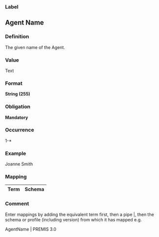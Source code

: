
### Label
## **Agent Name**

### Definition

The given name of the Agent.

### Value

Text

### Format
**String (255)**

### Obligation

**Mandatory**

### Occurrence

1-*

### Example

Joanne Smith

### Mapping

Term | Schema
-------------|--------------


### Comment

Enter mappings by adding the equivalent term first, then a pipe |, then the schema or profile (including version) from which it has mapped e.g.

AgentName | PREMIS 3.0
